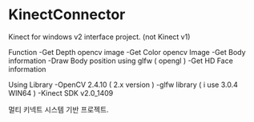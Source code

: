 KinectConnector
===============

Kinect for windows v2 interface project. (not Kinect v1)

Function
-Get Depth opencv image
-Get Color opencv Image
-Get Body information
-Draw Body position using glfw ( opengl )
-Get HD Face information

Using Library
-OpenCV 2.4.10 ( 2.x version )
-glfw library ( i use 3.0.4 WIN64 )
-Kinect SDK v2.0_1409

멀티 키넥트 시스템 기반 프로젝트.

